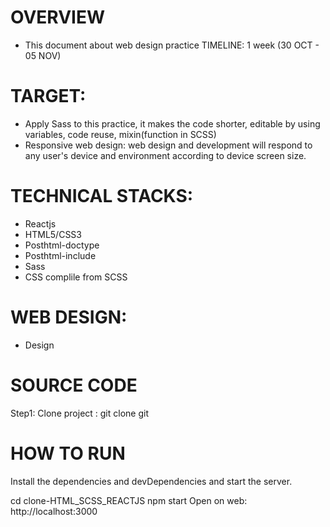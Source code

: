 # OVERVIEW
- This document about web design practice
TIMELINE:
1 week (30 OCT - 05 NOV)
# TARGET:
- Apply Sass to this practice, it makes the code shorter, editable by using variables, code reuse, mixin(function in SCSS)
- Responsive web design: web design and development will respond to any user's device and environment according to device screen size.
# TECHNICAL STACKS:
- Reactjs
- HTML5/CSS3
- Posthtml-doctype
- Posthtml-include
- Sass
- CSS complile from SCSS
# WEB DESIGN:
- Design
# SOURCE CODE
Step1: Clone project : git clone git
# HOW TO RUN

Install the dependencies and devDependencies and start the server.

cd clone-HTML_SCSS_REACTJS
npm start
Open on web: http://localhost:3000
